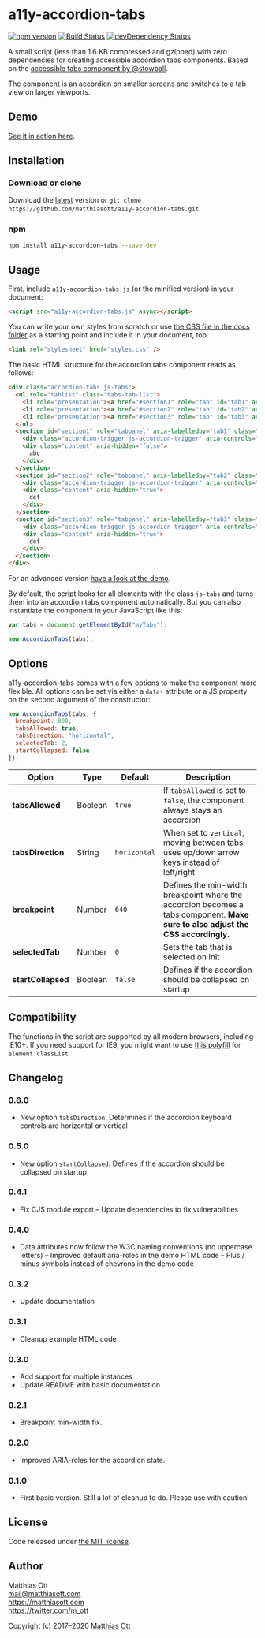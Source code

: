 # a11y-accordion-tabs

[![npm version](https://badge.fury.io/js/a11y-accordion-tabs.svg)](https://badge.fury.io/js/a11y-accordion-tabs) [![Build Status](https://travis-ci.org/matthiasott/a11y-accordion-tabs.svg?branch=master)](https://travis-ci.org/matthiasott/a11y-accordion-tabs) [![devDependency Status](https://david-dm.org/matthiasott/a11y-accordion-tabs.svg)](https://david-dm.org/matthiasott/a11y-accordion-tabs#info=devDependencies)

A small script (less than 1.6 KB compressed and gzipped) with zero dependencies for creating accessible accordion tabs components.
Based on the [accessible tabs component by @stowball](https://codepen.io/stowball/pen/xVWwWe).

The component is an accordion on smaller screens and switches to a tab view on larger viewports.

## Demo

[See it in action here](https://matthiasott.github.io/a11y-accordion-tabs/).

## Installation

### Download or clone

Download the [latest](https://github.com/matthiasott/a11y-accordion-tabs/archive/master.zip) version or `git clone https://github.com/matthiasott/a11y-accordion-tabs.git`.

### npm

```sh
npm install a11y-accordion-tabs --save-dev
```

## Usage

First, include `a11y-accordion-tabs.js` (or the minified version) in your document:

```html
<script src="a11y-accordion-tabs.js" async></script>
```

You can write your own styles from scratch or use [the CSS file in the docs folder](https://raw.githubusercontent.com/matthiasott/a11y-accordion-tabs/master/docs/styles.css) as a starting point and include it in your document, too.

```html
<link rel="stylesheet" href="styles.css" />
```

The basic HTML structure for the accordion tabs component reads as follows:

```html
<div class="accordion-tabs js-tabs">
  <ul role="tablist" class="tabs-tab-list">
    <li role="presentation"><a href="#section1" role="tab" id="tab1" aria-controls="section1" aria-selected="true" class="tabs-trigger js-tabs-trigger">Section 1</a></li>
    <li role="presentation"><a href="#section2" role="tab" id="tab2" aria-controls="section2" class="tabs-trigger js-tabs-trigger">Section 2</a></li>
    <li role="presentation"><a href="#section3" role="tab" id="tab3" aria-controls="section3" class="tabs-trigger js-tabs-trigger">Section 3</a></li>
  </ul>
  <section id="section1" role="tabpanel" aria-labelledby="tab1" class="tabs-panel js-tabs-panel" tabindex="0">
    <div class="accordion-trigger js-accordion-trigger" aria-controls="section1" aria-expanded="true" tabindex="0">Section 1</div>
    <div class="content" aria-hidden="false">
      abc
    </div>
  </section>
  <section id="section2" role="tabpanel" aria-labelledby="tab2" class="tabs-panel js-tabs-panel">
    <div class="accordion-trigger js-accordion-trigger" aria-controls="section2" aria-expanded="false" tabindex="0">Section 2</div>
    <div class="content" aria-hidden="true">
      def
    </div>
  </section>
  <section id="section3" role="tabpanel" aria-labelledby="tab3" class="tabs-panel js-tabs-panel">
    <div class="accordion-trigger js-accordion-trigger" aria-controls="section3" aria-expanded="false" tabindex="0">Section 3</div>
    <div class="content" aria-hidden="true">
      def
    </div>
  </section>
</div>
```

For an advanced version [have a look at the demo](https://matthiasott.github.io/a11y-accordion-tabs/).

By default, the script looks for all elements with the class `js-tabs` and turns them into an accordion tabs component automatically.
But you can also instantiate the component in your JavaScript like this:

```javascript
var tabs = document.getElementById("myTabs");

new AccordionTabs(tabs);
```

## Options

a11y-accordion-tabs comes with a few options to make the component more flexible. All options can be set via either a `data-` attribute or a JS property on the second argument of the constructor:

```javascript
new AccordionTabs(tabs, {
  breakpoint: 800,
  tabsAllowed: true,
  tabsDirection: "horizontal",
  selectedTab: 2,
  startCollapsed: false
});
```
| Option | Type | Default | Description |
| --- | --- | --- | --- |
| **tabsAllowed** | Boolean | `true` | If `tabsAllowed` is set to `false`, the component always stays an accordion |
| **tabsDirection** | String | `horizontal` | When set to `vertical`, moving between tabs uses up/down arrow keys instead of left/right |
| **breakpoint** | Number | `640` | Defines the min-width breakpoint where the accordion becomes a tabs component. **Make sure to also adjust the CSS accordingly.** |
| **selectedTab** | Number | `0` | Sets the tab that is selected on init |
| **startCollapsed** | Boolean | `false` | Defines if the accordion should be collapsed on startup |

## Compatibility

The functions in the script are supported by all modern browsers, including IE10+.
If you need support for IE9, you might want to use [this polyfill](https://github.com/eligrey/classList.js) for `element.classList`.

## Changelog

### 0.6.0
- New option `tabsDirection`: Determines if the accordion keyboard controls are horizontal or vertical

### 0.5.0
- New option `startCollapsed`: Defines if the accordion should be collapsed on startup

### 0.4.1
- Fix CJS module export
– Update dependencies to fix vulnerabilities

### 0.4.0
- Data attributes now follow the W3C naming conventions (no uppercase letters)
– Improved default aria-roles in the demo HTML code
– Plus / minus symbols instead of chevrons in the demo code

### 0.3.2
- Update documentation

### 0.3.1
- Cleanup example HTML code

### 0.3.0
- Add support for multiple instances
- Update README with basic documentation 

### 0.2.1
- Breakpoint min-width fix.

### 0.2.0
- Improved ARIA-roles for the accordion state.

### 0.1.0
- First basic version. Still a lot of cleanup to do. Please use with caution!

## License 

Code released under [the MIT license](https://github.com/matthiasott/a11y-accordion-tabs/LICENSE).

## Author

Matthias Ott   
<mail@matthiasott.com>  
<https://matthiasott.com>  
<https://twitter.com/m_ott>

Copyright (c) 2017–2020 [Matthias Ott](https://matthiasott.com)
